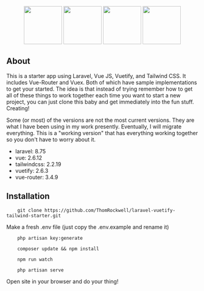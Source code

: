 <p align="center">
<img src="https://raw.githubusercontent.com/laravel/art/master/logo-lockup/5%20SVG/2%20CMYK/1%20Full%20Color/laravel-logolockup-cmyk-red.svg" height="100">
<img src="https://upload.wikimedia.org/wikipedia/commons/thumb/9/95/Vue.js_Logo_2.svg/1024px-Vue.js_Logo_2.svg.png" height="100">
<img src="https://iconape.com/wp-content/png_logo_vector/vuetify-logo.png" height="100">
<img src="https://upload.wikimedia.org/wikipedia/commons/thumb/d/d5/Tailwind_CSS_Logo.svg/2048px-Tailwind_CSS_Logo.svg.png" height="100">
</p>


## About

This is a starter app using Laravel, Vue JS, Vuetify, and Tailwind CSS. It includes Vue-Router and Vuex. Both of which have sample implementations to get your started. The idea is that instead of trying remember how to get all of these things to work together each time you want to start a new project, you can just clone this baby and get immediately into the fun stuff. Creating!


Some (or most) of the versions are not the most current versions. They are what I have been using in my work presently. Eventually, I will migrate everything. This is a "working version" that has everything working together so you don't have to worry about it.

- laravel: 8.75
- vue: 2.6.12
- tailwindcss: 2.2.19
- vuetify: 2.6.3
- vue-router: 3.4.9

## Installation


        git clone https://github.com/ThomRockwell/laravel-vuetify-tailwind-starter.git
        
Make a fresh .env file (just copy the .env.example and rename it)


        php artisan key:generate
        
        composer update && npm install
        
        npm run watch
        
        php artisan serve
        
Open site in your browser and do your thing!


